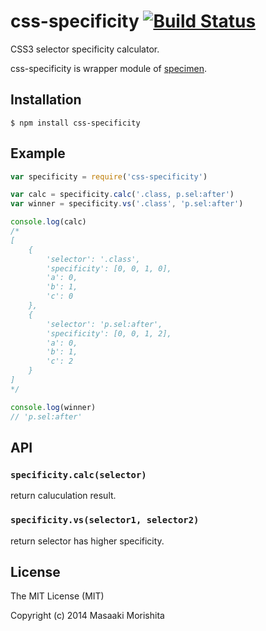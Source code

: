 # css-specificity [![Build Status](https://travis-ci.org/morishitter/css-specificity.svg)](https://travis-ci.org/morishitter/css-specificity)

CSS3 selector specificity calculator.

css-specificity is wrapper module of [specimen](https://github.com/brettstimmerman/specimen).

## Installation

```shell
$ npm install css-specificity
```

## Example

```javascript
var specificity = require('css-specificity')

var calc = specificity.calc('.class, p.sel:after')
var winner = specificity.vs('.class', 'p.sel:after')

console.log(calc)
/*
[
    {
        'selector': '.class',
        'specificity': [0, 0, 1, 0],
        'a': 0,
        'b': 1,
        'c': 0
    },
    {
        'selector': 'p.sel:after',
        'specificity': [0, 0, 1, 2],
        'a': 0,
        'b': 1,
        'c': 2
    }
]
*/

console.log(winner)
// 'p.sel:after'
```

## API

### `specificity.calc(selector)`

return caluculation result.

### `specificity.vs(selector1, selector2)`

return selector has higher specificity.

## License

The MIT License (MIT)

Copyright (c) 2014 Masaaki Morishita
